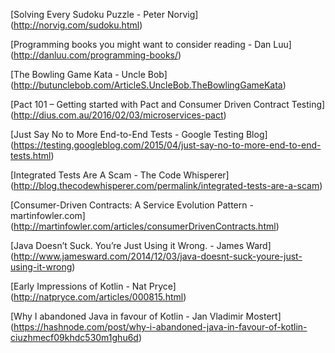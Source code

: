 [Solving Every Sudoku Puzzle - Peter Norvig]
(http://norvig.com/sudoku.html)

[Programming books you might want to consider reading - Dan Luu]
(http://danluu.com/programming-books/)

[The Bowling Game Kata - Uncle Bob]
(http://butunclebob.com/ArticleS.UncleBob.TheBowlingGameKata)

[Pact 101 – Getting started with Pact and Consumer Driven Contract Testing]
(http://dius.com.au/2016/02/03/microservices-pact)

[Just Say No to More End-to-End Tests - Google Testing Blog]
(https://testing.googleblog.com/2015/04/just-say-no-to-more-end-to-end-tests.html)

[Integrated Tests Are A Scam - The Code Whisperer]
(http://blog.thecodewhisperer.com/permalink/integrated-tests-are-a-scam)

[Consumer-Driven Contracts: A Service Evolution Pattern - martinfowler.com]
(http://martinfowler.com/articles/consumerDrivenContracts.html)

[Java Doesn’t Suck. You’re Just Using it Wrong. - James Ward]
(http://www.jamesward.com/2014/12/03/java-doesnt-suck-youre-just-using-it-wrong)

[Early Impressions of Kotlin - Nat Pryce]
(http://natpryce.com/articles/000815.html)

[Why I abandoned Java in favour of Kotlin - Jan Vladimir Mostert]
(https://hashnode.com/post/why-i-abandoned-java-in-favour-of-kotlin-ciuzhmecf09khdc530m1ghu6d)
